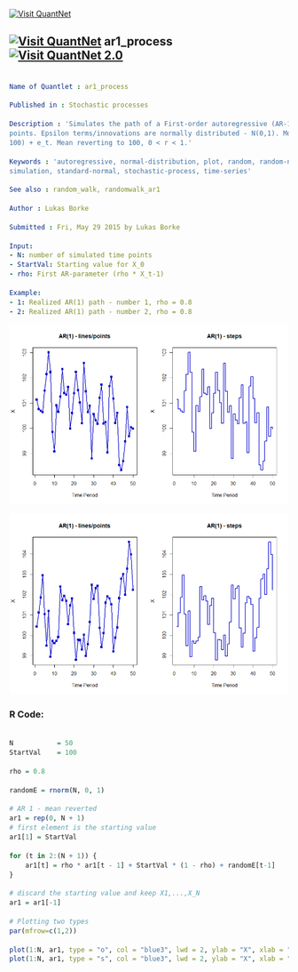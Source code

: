 
[<img src="https://github.com/QuantLet/Styleguide-and-FAQ/blob/master/pictures/banner.png" width="880" alt="Visit QuantNet">](http://quantlet.de/index.php?p=info)

## [<img src="https://github.com/QuantLet/Styleguide-and-Validation-procedure/blob/master/pictures/qloqo.png" alt="Visit QuantNet">](http://quantlet.de/) **ar1_process** [<img src="https://github.com/QuantLet/Styleguide-and-Validation-procedure/blob/master/pictures/QN2.png" width="60" alt="Visit QuantNet 2.0">](http://quantlet.de/d3/ia)

```yaml

Name of Quantlet : ar1_process

Published in : Stochastic processes

Description : 'Simulates the path of a First-order autoregressive (AR-1) process over 50 time
points. Epsilon terms/innovations are normally distributed - N(0,1). Model: X_t = 100 + r(X_t-1 -
100) + e_t. Mean reverting to 100, 0 < r < 1.'

Keywords : 'autoregressive, normal-distribution, plot, random, random-number-generation,
simulation, standard-normal, stochastic-process, time-series'

See also : random_walk, randomwalk_ar1

Author : Lukas Borke

Submitted : Fri, May 29 2015 by Lukas Borke

Input: 
- N: number of simulated time points
- StartVal: Starting value for X_0
- rho: First AR-parameter (rho * X_t-1)

Example: 
- 1: Realized AR(1) path - number 1, rho = 0.8
- 2: Realized AR(1) path - number 2, rho = 0.8

```

![Picture1](ar1_process-1.png)

![Picture2](ar1_process-2.png)


### R Code:
```r

N			= 50
StartVal	= 100

rho = 0.8

randomE	= rnorm(N, 0, 1)

# AR 1 - mean reverted
ar1 = rep(0, N + 1)
# first element is the starting value
ar1[1] = StartVal

for (t in 2:(N + 1)) {
	ar1[t] = rho * ar1[t - 1] + StartVal * (1 - rho) + randomE[t-1]
}

# discard the starting value and keep X1,...,X_N
ar1 = ar1[-1]

# Plotting two types
par(mfrow=c(1,2))

plot(1:N, ar1, type = "o", col = "blue3", lwd = 2, ylab = "X", xlab = "Time Period", main = "AR(1) - lines/points", pch=15)
plot(1:N, ar1, type = "s", col = "blue3", lwd = 2, ylab = "X", xlab = "Time Period", main = "AR(1) - steps")

```
